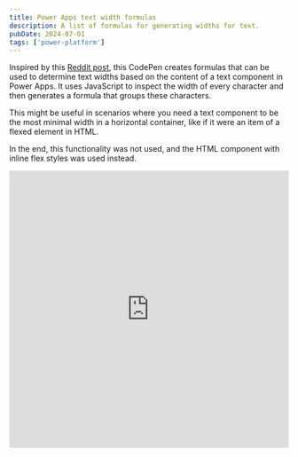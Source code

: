 ```yaml
---
title: Power Apps text width formulas
description: A list of formulas for generating widths for text.
pubDate: 2024-07-01
tags: ['power-platform']
---
```


Inspired by this [Reddit post](https://www.reddit.com/r/PowerApps/comments/yci4vl/formula_created_for_dynamic_width_label_or_any/?rdt=54535), this CodePen creates formulas that can be used to determine text widths based on the content of a text component in Power Apps. It uses JavaScript to inspect the width of every character and then generates a formula that groups these characters.

This might be useful in scenarios where you need a text component to be the most minimal width in a horizontal container, like if it were an item of a flexed element in HTML.

In the end, this functionality was not used, and the HTML component with inline flex styles was used instead.

<iframe height="500" style="width: 100%;" scrolling="no" title="Power Apps width formulas for Segoe UI" src="https://codepen.io/cparsons/embed/RwmrPBj?default-tab=html%2Cresult" frameborder="no" loading="lazy" allowtransparency="true" allowfullscreen="true">
  See the Pen <a href="https://codepen.io/cparsons/pen/RwmrPBj">
  Power Apps width formulas for Segoe UI</a> by Christopher Parsons (<a href="https://codepen.io/cparsons">@cparsons</a>)
  on <a href="https://codepen.io">CodePen</a>.
</iframe>
